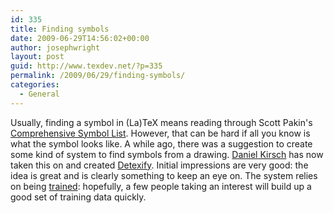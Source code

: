 ```yaml
---
id: 335
title: Finding symbols
date: 2009-06-29T14:56:02+00:00
author: josephwright
layout: post
guid: http://www.texdev.net/?p=335
permalink: /2009/06/29/finding-symbols/
categories:
  - General
---
```

Usually, finding a symbol in (La)TeX means reading through Scott Pakin's <a href="http://www.ctan.org/tex-archive/info/symbols/comprehensive/symbols-a4.pdf">Comprehensive Symbol List</a>. However, that can be hard if all you know is what the symbol looks like. A while ago, there was a suggestion to create some kind of system to find symbols from a drawing. <a title="kirelabs" href="http://kirelabs.org/">Daniel Kirsch</a> has now taken this on and created <a title="Detexify - Latex Symbol Recognition" href="http://detexify.kirelabs.org/en/classify">Detexify</a>. Initial impressions are very good: the idea is great and is clearly something to keep an eye on. The system relies on being <a title="Detexify - Latex Symbol Trainer" href="http://detexify.kirelabs.org/en/train">trained</a>: hopefully, a few people taking an interest will build up a good set of training data quickly.
